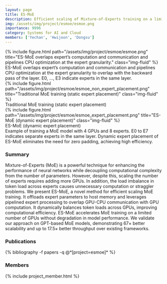 ```yaml
---
layout: page
title: ES-MoE
description: Efficient scaling of Mixture-of-Experts training on a limited number of GPUs.
img: /assets/img/project/esmoe/esmoe.png
importance: 9996
category: Systems for AI and Cloud
members: ['Yechan', 'Hwijoon', 'Dongsu']
---
```


<div class="row justify-content-sm-center">
    <div class="col-12 mt-3">
        {% include figure.html path="/assets/img/project/esmoe/esmoe.png" title="ES-MoE overlaps expert’s computation and communication and pipelines CPU optimization at the expert granularity." class="img-fluid" %}
        <div class="caption">
            ES-MoE overlaps expert’s computation and communication and pipelines CPU optimization at the expert granularity to overlap with the backward pass of the layer. E0, ..., E3 indicate experts in the same layer.
        </div>
    </div>
</div>

<div class="row justify-content-sm-center">
    <div class="mt-3 col-12 col-sm-6">
        {% include figure.html path="/assets/img/project/esmoe/esmoe_non_expert_placement.png" title="Traditional MoE training (static expert placement)" class="img-fluid" %}
        <div class="caption">
            Traditional MoE training (static expert placement)
        </div>
    </div>
    <div class="mt-3 col-12 col-sm-6">
        {% include figure.html path="/assets/img/project/esmoe/esmoe_expert_placement.png" title="ES-MoE (dynamic expert placement)" class="img-fluid" %}
        <div class="caption">
            ES-MoE (dynamic expert placement)
        </div>
    </div>
    <div class="col-12 mt--1">
        <div class="caption">
            Example of training a MoE model with 4 GPUs and 8 experts. E0 to E7 indicates separate experts in the same layer. Dynamic expert placement of ES-MoE eliminates the need for zero padding, achieving high efficiency.
        </div>
    </div>
</div>


<h3>Summary</h3>
Mixture-of-Experts (MoE) is a powerful technique for enhancing the performance of neural networks while decoupling computational complexity from the number of parameters. However, despite this, scaling the number of experts requires adding more GPUs. In addition, the load imbalance in token load across experts causes unnecessary computation or straggler problems. We present ES-MoE, a novel method for efficient scaling MoE training. It offloads expert parameters to host memory and leverages pipelined expert processing to overlap GPU-CPU communication with GPU computation. It dynamically balances token loads across GPUs, improving computational efficiency. ES-MoE accelerates MoE training on a limited number of GPUs without degradation in model performance. We validate our approach on GPT-based MoE models, demonstrating 67× better scalability and up to 17.5× better throughput over existing frameworks.

<h3>Publications</h3>
<div class="publications">
{% bibliography -f papers -q @*[project=esmoe]* %}
</div>

<h3>Members</h3>
{% include project_member.html %}